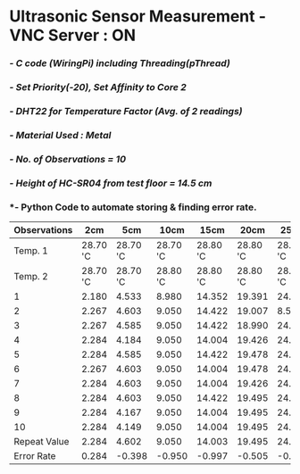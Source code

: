 # **Ultrasonic Sensor Measurement - VNC Server : ON**
### *- C code (WiringPi) including Threading(pThread)*
### *- Set Priority(-20), Set Affinity to Core 2*
### *- DHT22 for Temperature Factor (Avg. of 2 readings)*
### *- Material Used : Metal*
### *- No. of Observations = 10*
### *- Height of HC-SR04 from test floor = 14.5 cm*
### *- Python Code to automate storing & finding error rate.

Observations |2cm |5cm |10cm |15cm |20cm |25cm |30cm |35cm |40cm |45cm |50cm 
----| ----| ----| ----| ----| ----| ----| ----| ----| ----| ----| ---- 
Temp. 1  | 28.70 'C | 28.70 'C | 28.70 'C | 28.80 'C | 28.80 'C | 28.80 'C | 28.90 'C | 28.80 'C | 28.80 'C | 28.30 'C | 28.30 'C
Temp. 2  | 28.70 'C | 28.70 'C | 28.80 'C | 28.80 'C | 28.80 'C | 28.90 'C | 28.80 'C | 28.80 'C | 28.70 'C | 28.30 'C | 28.30 'C
1  | 2.180 | 4.533 | 8.980 | 14.352 | 19.391 | 24.330 | 28.807 | 33.881 | 38.461 | 43.730 | 48.382
2  | 2.267 | 4.603 | 9.050 | 14.422 | 19.007 | 8.598 | 28.894 | 33.951 | 38.530 | 26.674 | 32.632
3  | 2.267 | 4.585 | 9.050 | 14.422 | 18.990 | 24.417 | 28.441 | 33.951 | 38.530 | 42.476 | 47.354
4  | 2.284 | 4.184 | 9.050 | 14.004 | 19.426 | 24.417 | 28.946 | 33.951 | 38.548 | 28.869 | 33.887
5  | 2.284 | 4.585 | 9.050 | 14.422 | 19.478 | 24.434 | 28.877 | 38.520 | 38.530 | 40.751 | 45.873
6  | 2.267 | 4.603 | 9.050 | 14.004 | 19.478 | 24.452 | 28.894 | 33.951 | 38.548 | 30.089 | 34.671
7  | 2.284 | 4.603 | 9.050 | 14.004 | 19.426 | 24.417 | 28.912 | 33.969 | 38.530 | 39.723 | 45.351
8  | 2.284 | 4.603 | 9.050 | 14.422 | 19.495 | 24.434 | 28.877 | 33.969 | 38.513 | 30.995 | 36.204
9  | 2.284 | 4.167 | 9.050 | 14.004 | 19.495 | 24.434 | 28.476 | 33.969 | 38.548 | 38.329 | 44.183
10  | 2.284 | 4.149 | 9.050 | 14.004 | 19.495 | 24.417 | 28.877 | 33.969 | 38.949 | 31.866 | 36.639
Repeat Value  | 2.284 | 4.602 | 9.050 | 14.003 | 19.495 | 24.416 | 28.876 | 33.951 | 43.730 | 48.382
Error Rate  | 0.284 | -0.398  | -0.950  | -0.997  | -0.505  | -0.584  | -1.124  | -1.049  | -1.470 | -1.270  | -1.618 